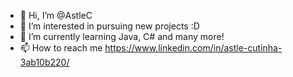 - 👋 Hi, I’m @AstleC
- 👀 I’m interested in pursuing new projects :D
- 🌱 I’m currently learning Java, C# and many more!
- 📫 How to reach me https://www.linkedin.com/in/astle-cutinha-3ab10b220/
